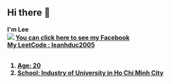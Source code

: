 ## Hi there 👋
<b>I'm Lee
<br>
<img src="https://tiermaker.com/images/template_images/2022/15746443/youtube-emotes-15746443/person-turquoise-waving.png">
<a href="https://www.facebook.com/phanvanduc.1782005">You can click here to see my Facebook
<br>
<a href="https://leetcode.com/u/leanhduc2005/">My LeetCode : leanhduc2005
<br>
<a href="https://open.spotify.com/user/31wrucrefye57tu5m4rfi6n4w5c4?si=73a29f43dc7545ee">
<br>
<table style="color=cyan">
<ol>
    <li style="color=blue">Age: 20</li>
    <li style="color=lightsalmon">School: Industry of University in Ho Chi Minh City</li>
</ol>

